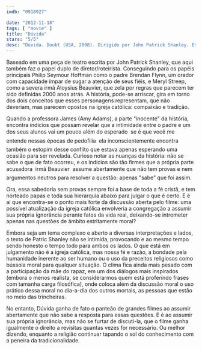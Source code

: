 ```yaml
---
imdb: "0918927"

date: "2012-11-18"
tags: [ "movie" ]
title: "Dúvida"
stars: "5/5"
desc: "Dúvida. Doubt (USA, 2008). Dirigido por John Patrick Shanley. Escrito por John Patrick Shanley, John Patrick Shanley. Com Meryl Streep, Philip Seymour Hoffman, Amy Adams, Viola Davis, Alice Drummond, Audrie Neenan, Susan Blommaert, Carrie Preston, John Costelloe."
---
```

Baseado em uma peça de teatro escrita por John Patrick Shanley, que aqui também faz o papel duplo de diretor/roteirista. Conseguindo para os papéis principais Philip Seymour Hoffman como o padre Brendan Flynn, um orador com capacidade ímpar de sugar a atenção de seus fiéis, e Meryl Streep, como a severa irmã Aloysius Beauvier, que zela por regras que parecem ter sido definidas 2000 anos atrás. A história, pode-se arriscar, gira em torno dos dois conceitos que esses personagens representam, que não deveriam, mas parecem opostos na igreja católica: compaixão e tradição.

Quando a professora James (Amy Adams), a parte "inocente" da história, encontra indícios que possam revelar que a intimidade entre o padre e um dos seus alunos vai um pouco além do esperado  se é que você me entende nessas épocas de pedofilia  ela inconscientemente encontra também o estopim desse conflito que estava apenas esperando uma ocasião para ser revelada. Curioso notar as nuanças da história: não se sabe o que de fato ocorreu, e os indícios são tão firmes que a própria parte acusadora  irmã Beauvier  assume abertamente que não tem provas e nem argumentos neutros para resolver a questão: apenas "sabe" que foi assim.

Ora, essa sabedoria sem provas sempre foi a base de toda a fé cristã, e tem norteado papas e toda sua hierarquia abaixo para julgar o que é certo. E é aí que encontra-se o ponto mais forte da discussão aberta pelo filme: uma possível atualização da igreja católica envolveria a congregação a assumir sua própria ignorância perante fatos da vida real, deixando-se intrometer apenas nas questões de âmbito estritamente moral?

Embora seja um tema complexo e aberto a diversas interpretações e lados, o texto de Patric Shanley não se intimida, provocando e ao mesmo tempo sendo honesto o tempo todo para ambos os lados. O que está em julgamento não é a igreja católica, mas nossa fé e razão, a bondade pela humanidade inerente ao ser humano ou o uso da preceitos religiosos como bússola moral para qualquer situação. O clima fica ainda mais pesado com a participação da mãe do rapaz, em um dos diálogos mais inspirados (embora o menos realista, se considerarmos quem está proferindo frases com tamanha carga filosófica), onde coloca além da discussão moral o uso prático dessa moral no dia-a-dia dos outros mortais, as pessoas que estão no meio das trincheiras.

No entanto, Dúvida ganha de fato o panteão de grandes filmes ao assumir abertamente que não sabe a resposta para essas questões. E é ao assumir sua própria ignorância, mas não se furtar de discuti-la, que o filme ganha igualmente o direito a revisitas quantas vezes for necessário. Ou melhor dizendo, enquanto a religião continuar tapando o sol do conhecimento com a peneira da tradicionalidade.


